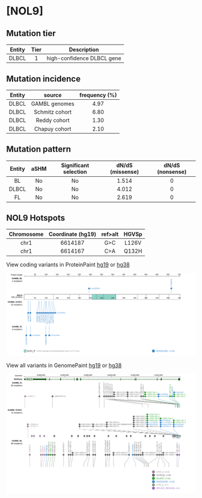 # [NOL9]

## Mutation tier

|Entity|Tier|Description               |
|:------:|:----:|--------------------------|
|DLBCL |1   |high-confidence DLBCL gene|
## Mutation incidence

|Entity|source        |frequency (%)|
|:------:|:--------------:|:-------------:|
|DLBCL |GAMBL genomes |4.97         |
|DLBCL |Schmitz cohort|6.80         |
|DLBCL |Reddy cohort  |1.30         |
|DLBCL |Chapuy cohort |2.10         |

## Mutation pattern

|Entity|aSHM|Significant selection|dN/dS (missense)|dN/dS (nonsense)|
|:------:|:----:|:---------------------:|:----------------:|:----------------:|
|BL    |No  |No                   |1.514           |0               |
|DLBCL |No  |No                   |4.012           |0               |
|FL    |No  |No                   |2.619           |0               |




 ## NOL9 Hotspots

| Chromosome |Coordinate (hg19) | ref>alt | HGVSp | 
 | :---:| :---: | :--: | :---: |
| chr1 | 6614187 | G>C | L126V |
| chr1 | 6614167 | C>A | Q132H |

View coding variants in ProteinPaint [hg19](https://www.bcgsc.ca/downloads/morinlab/GAMBL/test/genes/NOL9_protein.html)  or [hg38](https://www.bcgsc.ca/downloads/morinlab/GAMBL/test/genes/NOL9_protein_hg38.html)

![image](images/proteinpaint/NOL9_NM_024654.svg)

View all variants in GenomePaint [hg19](https://www.bcgsc.ca/downloads/morinlab/GAMBL/test/genes/NOL9.html)  or [hg38](https://www.bcgsc.ca/downloads/morinlab/GAMBL/test/genes/NOL9_hg38.html)

![image](images/proteinpaint/NOL9.svg)

